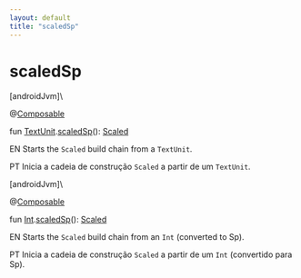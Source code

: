 ```yaml
---
layout: default
title: "scaledSp"
---
```


# scaledSp

[androidJvm]\

@[Composable](https://developer.android.com/reference/kotlin/androidx/compose/runtime/Composable.html)

fun [TextUnit](https://developer.android.com/reference/kotlin/androidx/compose/ui/unit/TextUnit.html).[scaledSp](scaled-sp.md)(): [Scaled](-scaled/index.md)

EN Starts the `Scaled` build chain from a `TextUnit`.

PT Inicia a cadeia de construção `Scaled` a partir de um `TextUnit`.

[androidJvm]\

@[Composable](https://developer.android.com/reference/kotlin/androidx/compose/runtime/Composable.html)

fun [Int](https://kotlinlang.org/api/core/kotlin-stdlib/kotlin/-int/index.html).[scaledSp](scaled-sp.md)(): [Scaled](-scaled/index.md)

EN Starts the `Scaled` build chain from an `Int` (converted to Sp).

PT Inicia a cadeia de construção `Scaled` a partir de um `Int` (convertido para Sp).